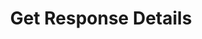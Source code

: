 ---
title: Get Response Details
excerpt: Retrieves the details of a specific survey response.
api:
  file: organization-1.json
  operationId: get-response-details
deprecated: false
hidden: true
metadata:
  title: ''
  description: ''
  robots: index
next:
  description: ''
---